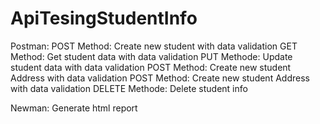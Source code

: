 # ApiTesingStudentInfo
Postman: 
POST Method: Create new student with data validation 
GET Method: Get student data with data validation 
PUT Methode: Update student data with data validation 
POST Method: Create new student Address with data validation 
POST Method: Create new student Address with data validation 
DELETE Methode: Delete student info

Newman: Generate html report
